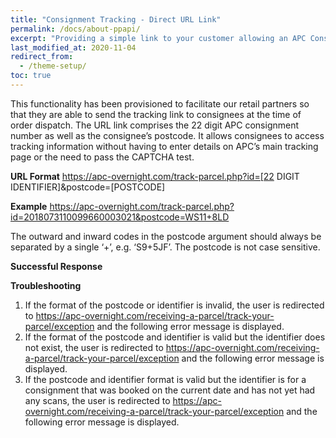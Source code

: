 ```yaml
---
title: "Consignment Tracking - Direct URL Link"
permalink: /docs/about-ppapi/
excerpt: "Providing a simple link to your customer allowing an APC Consignment to be tracked."
last_modified_at: 2020-11-04
redirect_from:
  - /theme-setup/
toc: true
---
```

This functionality has been provisioned to facilitate our retail partners so that they are able to send the tracking link to consignees at the time of order dispatch. The URL link comprises the 22 digit APC consignment number as well as the consignee’s postcode. It allows consignees to access tracking information without having to enter details on APC’s main tracking page or the need to pass the CAPTCHA test.

**URL Format**
https://apc-overnight.com/track-parcel.php?id=[22 DIGIT IDENTIFIER]&postcode=[POSTCODE]

**Example**
https://apc-overnight.com/track-parcel.php?id=2018073110099660003021&postcode=WS11+8LD

The outward and inward codes in the postcode argument should always be separated by a single ‘+’, e.g. ‘S9+5JF’. The postcode is not case sensitive.

**Successful Response**

**Troubleshooting**
1. If the format of the postcode or identifier is invalid, the user is redirected to https://apc-overnight.com/receiving-a-parcel/track-your-parcel/exception and the following error message is displayed.
2. If the format of the postcode and identifier is valid but the identifier does not exist, the user is redirected to https://apc-overnight.com/receiving-a-parcel/track-your-parcel/exception and the following error message is displayed.
3. If the postcode and identifier format is valid but the identifier is for a consignment that was booked on the current date and has not yet had any scans, the user is redirected to https://apc-overnight.com/receiving-a-parcel/track-your-parcel/exception and the following error message is displayed.
